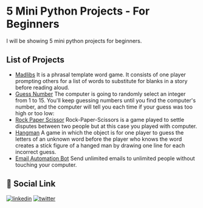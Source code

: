 
# 5 Mini Python Projects - For Beginners

I will be showing 5 mini python projects for beginners.




## List of Projects

 -  [Madlibs](https://github.com/anayatkhan1/Python-Projects/tree/main/Python%20Projects/madlibs) It is a phrasal template word game. It consists of one player prompting others for a list of words to substitute for blanks in a story before reading aloud.
 - [Guess Number](https://github.com/anayatkhan1/Python-Projects/tree/main/Python%20Projects/Guessnumber) The computer is going to randomly select an integer from 1 to 15. You'll keep guessing numbers until you find the computer's number, and the computer will tell you each time if your guess was too high or too low:
 - [Rock Paper Scissor](https://github.com/anayatkhan1/Python-Projects/tree/main/Python%20Projects/Rock%20Paper%20Scissor) Rock-Paper-Scissors is a game played to settle disputes between two people but at this case you played with computer.
 - [Hangman](https://github.com/anayatkhan1/Python-Projects/tree/main/Python%20Projects/Hangman) A game in which the object is for one player to guess the letters of an unknown word before the player who knows the word creates a stick figure of a hanged man by drawing one line for each incorrect guess.
 - [Email Automation Bot](https://github.com/anayatkhan1/Python-Projects/tree/main/Python%20Projects/Email%20Automation%20Bot) Send unlimited emails to unlimited people without touching your computer. 

## 🔗 Social Link
[![linkedin](https://img.shields.io/badge/linkedin-0A66C2?style=for-the-badge&logo=linkedin&logoColor=white)](https://www.linkedin.com/in/anayat-khan-5109571b1/)
[![twitter](https://img.shields.io/badge/twitter-1DA1F2?style=for-the-badge&logo=twitter&logoColor=white)](https://twitter.com/anayatkhan09)


